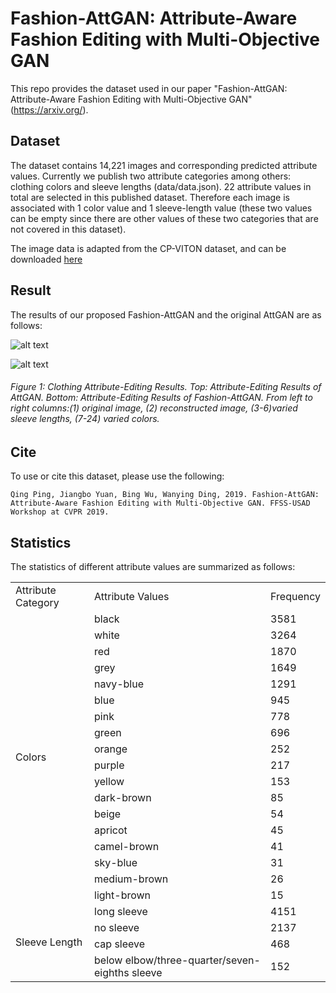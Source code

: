 # Fashion-AttGAN: Attribute-Aware Fashion Editing with Multi-Objective GAN
This repo provides the dataset used in our paper "Fashion-AttGAN: Attribute-Aware Fashion Editing with Multi-Objective GAN" (https://arxiv.org/). 

## Dataset
The dataset contains 14,221 images and corresponding predicted attribute values. Currently we publish two attribute categories among others: clothing colors and sleeve lengths (data/data.json). 22 attribute values in total are selected in this published dataset. Therefore each image is associated with 1 color value and 1 sleeve-length value (these two values can be empty since there are other values of these two categories that are not covered in this dataset).

The image data is adapted from the CP-VITON dataset, and can be downloaded [here](https://drive.google.com/file/d/1DBJY3wPyEDvcSvQjZkX8Kjg6nuRDRIa7/view?usp=sharing)

## Result
The results of our proposed Fashion-AttGAN and the original AttGAN are as follows:

![alt text](https://github.com/ChanningPing/Fashion_Attribute_Editing/blob/master/images/base_result.jpg)

![alt text](https://github.com/ChanningPing/Fashion_Attribute_Editing/blob/master/images/our_result.jpg)
###### Figure 1:  Clothing Attribute-Editing Results.  Top: Attribute-Editing Results of AttGAN. Bottom: Attribute-Editing Results of Fashion-AttGAN. From left to right columns:(1) original image, (2) reconstructed image, (3-6)varied sleeve lengths, (7-24) varied colors.


## Cite
To use or cite this dataset, please use the following:
```
Qing Ping, Jiangbo Yuan, Bing Wu, Wanying Ding, 2019. Fashion-AttGAN: Attribute-Aware Fashion Editing with Multi-Objective GAN. FFSS-USAD Workshop at CVPR 2019. 
```

## Statistics
The statistics of different attribute values are summarized as follows:
<table>
  <tr>
    <td>Attribute Category</td>
    <td>Attribute Values</td>
    <td>Frequency</td>
  </tr>
  <tr>
    <td rowspan="18">Colors</td>
    <td>black</td>
    <td>3581</td>
  </tr>
  <tr>
    <td>white</td>
    <td>3264</td>
  </tr>
    <tr>
    <td>red</td>
    <td>1870</td>
  </tr>
  <tr>
    <td>grey</td>
    <td>1649</td>
  </tr>
  <tr>
    <td>navy-blue</td>
    <td>1291</td>
  </tr>
    <tr>
    <td>blue</td>
    <td>945</td>
  </tr>
    <tr>
    <td>pink</td>
    <td>778</td>
  </tr>
    <tr>
    <td>green</td>
    <td>696</td>
  </tr>
    <tr>
    <td>orange</td>
    <td>252</td>
  </tr>
    <tr>
    <td>purple</td>
    <td>217</td>
  </tr>
    <tr>
    <td>yellow</td>
    <td>153</td>
  </tr>
    <tr>
    <td>dark-brown</td>
    <td>85</td>
  </tr>
    <tr>
    <td>beige</td>
    <td>54</td>
  </tr>
    <tr>
    <td>apricot</td>
    <td>45</td>
  </tr>
    <tr>
    <td>camel-brown</td>
    <td>41</td>
  </tr>
    <tr>
    <td>sky-blue</td>
    <td>31</td>
  </tr>
    <tr>
    <td>medium-brown</td>
    <td>26</td>
  </tr>
  <tr>
    <td>light-brown</td>
    <td>15</td>
  </tr>
  <tr>
    <td rowspan="4">Sleeve Length</td>
    <td>long sleeve</td>
    <td>4151</td>
  </tr>
  </tr>
  <tr>
    <td>no sleeve</td>
    <td>2137</td>
  </tr>
  <tr>
    <td>cap sleeve</td>
    <td>468</td>
  </tr>
  <tr>
    <td>below elbow/three-quarter/seven-eighths sleeve</td>
    <td>152</td>
  </tr>
  </table>
  
  
  



